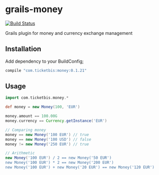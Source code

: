 # grails-money

[![Build
Status](https://travis-ci.org/ticketbis/grails-money.png?branch=master)](https://travis-ci.org/ticketbis/grails-money)

Grails plugin for money and currency exchange management

## Installation

Add dependency to your BuildConfig;

```groovy
compile "com.ticketbis:money:0.1.21"
```

## Usage

```groovy
import com.ticketbis.money.*

def money = new Money(100, 'EUR')

money.amount == 100.00G
money.currency == Currency.getInstance('EUR')

// Comparing money
money == new Money('100 EUR') // true
money == new Money('100 USD') // false
money != new Money('250 EUR') // true

// Arithmetic
new Money('100 EUR') / 2 == new Money('50 EUR')
new Money('100 EUR') * 2 == new Money('200 EUR')
new Money('100 EUR') + new Money('20 EUR') == new Money('120 EUR')
```
